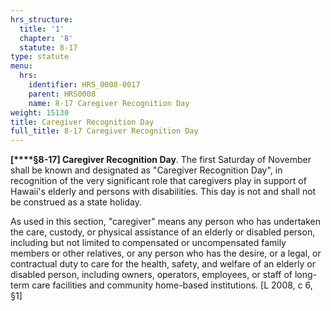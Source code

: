```yaml
---
hrs_structure:
  title: '1'
  chapter: '8'
  statute: 8-17
type: statute
menu:
  hrs:
    identifier: HRS_0008-0017
    parent: HRS0008
    name: 8-17 Caregiver Recognition Day
weight: 15130
title: Caregiver Recognition Day
full_title: 8-17 Caregiver Recognition Day
---
```

**[****§8-17] Caregiver Recognition Day**. The first Saturday of November shall be known and designated as "Caregiver Recognition Day", in recognition of the very significant role that caregivers play in support of Hawaii's elderly and persons with disabilities. This day is not and shall not be construed as a state holiday.

As used in this section, "caregiver" means any person who has undertaken the care, custody, or physical assistance of an elderly or disabled person, including but not limited to compensated or uncompensated family members or other relatives, or any person who has the desire, or a legal, or contractual duty to care for the health, safety, and welfare of an elderly or disabled person, including owners, operators, employees, or staff of long-term care facilities and community home-based institutions. [L 2008, c 6, §1]